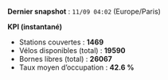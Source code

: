 **Dernier snapshot** : `11/09 04:02` (Europe/Paris)

**KPI (instantané)**

- Stations couvertes : **1469**
- Vélos disponibles (total) : **19590**
- Bornes libres (total) : **26067**
- Taux moyen d’occupation : **42.6 %**
